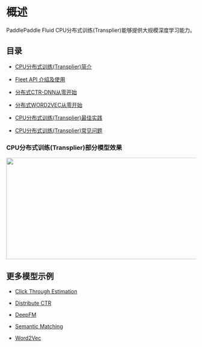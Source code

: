 
# 概述
PaddlePaddle Fluid CPU分布式训练(Transplier)能够提供大规模深度学习能力。


## 目录
- [CPU分布式训练(Transplier)简介]()
- [Fleet API 介绍及使用]()

- [分布式CTR-DNN从零开始]()
- [分布式WORD2VEC从零开始]()

- [CPU分布式训练(Transplier)最佳实践]()
- [CPU分布式训练(Transplier)常见问题]()

### CPU分布式训练(Transplier)部分模型效果

<p align="center">
<img align="center" src="../../images/fleet_ps_benchmark_refine.png" height="270px" width="940px">
<p>


## 更多模型示例
- [Click Through Estimation](https://github.com/PaddlePaddle/Fleet/tree/develop/examples/ctr)

- [Distribute CTR](https://github.com/PaddlePaddle/Fleet/tree/develop/examples/distribute_ctr)

- [DeepFM](https://github.com/PaddlePaddle/Fleet/tree/develop/examples/deepFM)

- [Semantic Matching](https://github.com/PaddlePaddle/Fleet/tree/develop/examples/simnet_bow)

- [Word2Vec](https://github.com/PaddlePaddle/Fleet/tree/develop/examples/word2vec)

